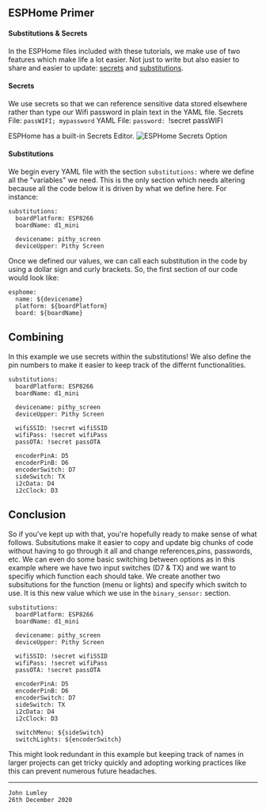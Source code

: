 ## ESPHome Primer
#### Substitutions & Secrets

In the ESPHome files included with these tutorials, we make use of two features which make life a lot easier. Not just to write but also easier to share and easier to update: [secrets](https://esphome.io/guides/faq.html#tips-for-using-esphome) and [substitutions](https://esphome.io/guides/configuration-types.html#config-substitutions).

#### Secrets
We use secrets so that we can reference sensitive data stored elsewhere rather than type our Wifi password in plain text in the YAML file.
Secrets File: `passWIFI; mypassword`
YAML File: `password: `!secret passWIFI

ESPHome has a built-in Secrets Editor.
![ESPHome Secrets Option](https://github.com/ioios-io/demos/raw/main/Home%20Assistant%20with%20ESPHome/assets/ESPHomeSecrets.png)

#### Substitutions
We begin every YAML file with the section `substitutions:` where we define all the "variables" we need. This is the only section which needs altering because all the code below it is driven by what we define here. For instance:
```
substitutions:
  boardPlatform: ESP8266
  boardName: d1_mini

  devicename: pithy_screen
  deviceUpper: Pithy Screen
```
Once we defined our values, we can call each substitution in the code by using a dollar sign and curly brackets. So, the first section of our code would look like:
```
esphome:
  name: ${devicename}
  platform: ${boardPlatform}
  board: ${boardName}
```

## Combining
In this example we use secrets within the substitutions! We also define the pin numbers to make it easier to keep track of the differnt functionalities.
```
substitutions:
  boardPlatform: ESP8266
  boardName: d1_mini

  devicename: pithy_screen
  deviceUpper: Pithy Screen

  wifiSSID: !secret wifiSSID
  wifiPass: !secret wifiPass
  passOTA: !secret passOTA

  encoderPinA: D5
  encoderPinB: D6
  encoderSwitch: D7
  sideSwitch: TX
  i2cData: D4
  i2cClock: D3
```
## Conclusion
So if you've kept up with that, you're hopefully ready to make sense of what follows. Subsitutions make it easier to copy and update big chunks of code without having to go through it all and change references,pins, passwords, etc. 
We can even do some basic switching between options as in this example where we have two input switches (D7 & TX) and we want to specifiy which function each should take. We create another two subsitutions for the function (menu or lights) and specify which switch to use. It is this new value which we use in the `binary_sensor:` section.
```
substitutions:
  boardPlatform: ESP8266
  boardName: d1_mini

  devicename: pithy_screen
  deviceUpper: Pithy Screen

  wifiSSID: !secret wifiSSID
  wifiPass: !secret wifiPass
  passOTA: !secret passOTA

  encoderPinA: D5
  encoderPinB: D6
  encoderSwitch: D7
  sideSwitch: TX
  i2cData: D4
  i2cClock: D3

  switchMenu: ${sideSwitch}
  switchLights: ${encoderSwitch}
```
This might look redundant in this example but keeping track of names in larger projects can get tricky quickly and adopting working practices like this can prevent numerous future headaches.

___

```
John Lumley
26th December 2020
```